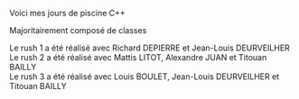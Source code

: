 Voici mes jours de piscine C++

Majoritairement composé de classes

Le rush 1 a été réalisé avec Richard DEPIERRE et Jean-Louis DEURVEILHER  
Le rush 2 a été réalisé avec Mattis LITOT, Alexandre JUAN et Titouan BAILLY  
Le rush 3 a été réalisé avec Louis BOULET, Jean-Louis DEURVEILHER et Titouan BAILLY